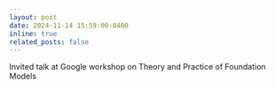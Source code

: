 ```yaml
---
layout: post
date: 2024-11-14 15:59:00-0400
inline: true
related_posts: false
---
```


Invited talk at Google workshop on Theory and Practice of Foundation Models
